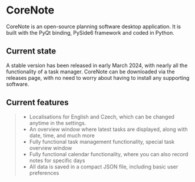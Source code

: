# CoreNote
CoreNote is an open-source planning software desktop application. It is built with the PyQt binding, PySide6 framework and coded in Python.

## Current state

A stable version has been released in early March 2024, with nearly all the functionality of a task manager. CoreNote can be downloaded via the releases page, with no need to worry about having to install any supporting software.

## Current features
> - Localisations for English and Czech, which can be changed anytime in the settings.
> - An overview window where latest tasks are displayed, along with date, time, and much more
> - Fully functional task management functionality, special task overview window
> - Fully functional calendar functionality, where you can also record notes for specific days
> - All data is saved in a compact JSON file, including basic user preferences
